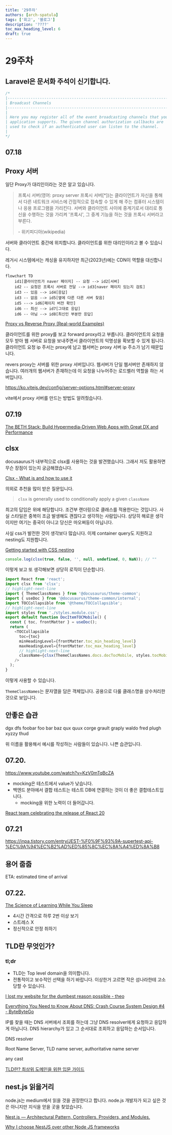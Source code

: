 ```yaml
---
title: '29주차'
authors: [arch-spatula]
tags: ['회고', '블로그']
description: '????'
toc_max_heading_level: 6
draft: true
---
```


# 29주차

<!--truncate-->

## Laravel은 문서화 주석이 신기합니다.

```php
/*
|--------------------------------------------------------------------------
| Broadcast Channels
|--------------------------------------------------------------------------
|
| Here you may register all of the event broadcasting channels that your
| application supports. The given channel authorization callbacks are
| used to check if an authenticated user can listen to the channel.
|
*/
```

## 07.18

## Proxy 서버

일단 Proxy가 대리인이라는 것은 알고 있습니다.

> 프록시 서버(영어: proxy server 프록시 서버[*])는 클라이언트가 자신을 통해서 다른 네트워크 서비스에 간접적으로 접속할 수 있게 해 주는 컴퓨터 시스템이나 응용 프로그램을 가리킨다. 서버와 클라이언트 사이에 중계기로서 대리로 통신을 수행하는 것을 가리켜 '프록시', 그 중계 기능을 하는 것을 프록시 서버라고 부른다.
>
> \- 위키피디아(wikipedia)

서버와 클라이언트 중간에 위치합니다. 클라이언트를 위한 대리인이라고 볼 수 있습니다.

레거시 시스템에서는 캐싱을 유지하지만 최근(2023년)에는 CDN이 역할을 대신합니다.

```mermaid
flowchart TD
    id1[클라이언트가 naver 페이지] -- 요청 --> id2[서버]
    id2 -- 요청은 프록시 서버로 전달 --> id3[naver 페이지 있는지 검토]
    id3 -- 있음 --> id4[응답]
    id3 -- 없음 --> id5[옆에 다른 다른 서버 찾음]
    id5 ---> id6[페이지 버전 확인]
    id6 -- 최신 --> id7[그대로 응답]
    id6 -- 아님 --> id8[최신인 부분만 응답]
```

[Proxy vs Reverse Proxy (Real-world Examples)](https://www.youtube.com/watch?v=4NB0NDtOwIQ)

클라이언트를 위한 proxy를 보고 forward proxy라고 부릅니다. 클라이언트의 요청을 모두 받아 웹 서버로 요청을 보내주면서 클라이언트의 익명성을 확보할 수 있게 됩니다. 클라이언트 요청 ip 주서는 proxy에 남고 웹서버는 proxy 서버 ip 주소가 남기 때문입니다.

revers proxy는 서버를 위한 proxy 서버입니다. 웹서버가 단일 웹서버만 존재하지 않습니다. 여러개의 웹서버가 존재하는데 이 요청을 나누어주는 로드벨러 역할을 하는 서버입니다.

https://ko.vitejs.dev/config/server-options.html#server-proxy

vite에서 proxy 서버를 만드는 방법도 알려줬습니다.

## 07.19

[The BETH Stack: Build Hypermedia-Driven Web Apps with Great DX and Performance](https://www.youtube.com/watch?v=cpzowDDJj24)

## clsx

docusaurus가 내부적으로 clsx를 사용하는 것을 발견했습니다. 그래서 저도 활용하면 무슨 장점이 있는지 궁금해졌습니다.

[Clsx - What is and how to use it](https://stackoverflow.com/questions/57557271/clsx-what-is-and-how-to-use-it)

의외로 추천을 많이 받은 질문입니다.

> `clsx` is generally used to conditionally apply a given `className`

최고의 답입은 위에 해당합니다. 조건부 랜더링으로 클래스를 적용한다는 것입니다. 사실 스타일은 중복이 조금 발생해도 괜찮다고 생각하는 사람입니다. 상당히 해로운 생각이지만 여기는 중국이 아니고 당신은 마오쩌둥이 아닙니다.

사실 css가 발전한 것이 생각보다 많습니다. 이제 container query도 지원하고 nesting도 지원합니다.

[Getting started with CSS nesting](https://www.youtube.com/watch?v=YnWPeA6l5UE)

```ts
console.log(clsx(true, false, '', null, undefined, 0, NaN)); // ""
```

이렇게 보고 또 생각해보면 상당히 로직이 단순합니다.

```js title="Mobile/index.js"
import React from 'react';
import clsx from 'clsx';
// highlight-next-line
import { ThemeClassNames } from '@docusaurus/theme-common';
import { useDoc } from '@docusaurus/theme-common/internal';
import TOCCollapsible from '@theme/TOCCollapsible';
// highlight-next-line
import styles from './styles.module.css';
export default function DocItemTOCMobile() {
  const { toc, frontMatter } = useDoc();
  return (
    <TOCCollapsible
      toc={toc}
      minHeadingLevel={frontMatter.toc_min_heading_level}
      maxHeadingLevel={frontMatter.toc_max_heading_level}
      // highlight-next-line
      className={clsx(ThemeClassNames.docs.docTocMobile, styles.tocMobile)}
    />
  );
}
```

이렇게 사용할 수 있습니다.

`ThemeClassNames`는 문자열을 담은 객체입니다. 공용으로 다룰 클래스명을 상수처리한 것으로 보입니다.

## 안좋은 습관

dgx
dfs
foobar
foo
bar
baz
qux
quux
corge
grault
graply
waldo
fred
plugh
xyzzy
thud

위 이름을 활용해서 예시를 작성하는 사람들이 있습니다. 나쁜 습관입니다.

## 07.20.

https://www.youtube.com/watch?v=KzV0mTqBcZA

- mocking은 테스트에서 value가 낮습니다.
- 백엔드 분야에서 결합 테스트는 테스트 DB에 연결하는 것이 더 좋은 결합테스트입니다.
  - mocking을 위한 노력이 더 들어갑니다.

[React team celebrating the release of React 20](https://www.youtube.com/shorts/OOn8bnjfTOw)

## 07.21

https://inpa.tistory.com/entry/JEST-%F0%9F%93%9A-supertest-api-%EC%9A%94%EC%B2%AD%ED%85%8C%EC%8A%A4%ED%8A%B8

## 용어 줍줍

ETA: estimated time of arrival

## 07.22.

[The Science of Learning While You Sleep](https://www.youtube.com/watch?v=2hIhFlNMFxY)

- 4시간 간격으로 하루 2번 이상 보기
- 스트레스 X
- 정신적으로 안정 취하기

## TLD란 무엇인가?

### tl;dr

- TLD는 Top level domain을 의미합니다.
- 전통적이고 보수적인 선택을 하기 바랍니다. 이상한거 고르면 작은 섬나라한테 고소당할 수 있습니다.

[I lost my website for the dumbest reason possible - theo](https://www.youtube.com/watch?v=9Bg9XUEM82E)

[Everything You Need to Know About DNS: Crash Course System Design #4 - ByteByteGo](https://www.youtube.com/watch?v=27r4Bzuj5NQ)

IP를 찾을 때는 DNS 서버에서 조회를 하는데 그냥 DNS resolver에게 요청하고 응답하게 아닙니다. DNS hierarchy가 있고 그 순서대로 조회하고 응답하는 순서입니다.

DNS resolver

Root Name Server, TLD name server, authoritative name server

any cast

[TLD란? 최상위 도메인을 위한 입문 가이드](https://ko.wix.com/blog/post/what-is-tld)

## nest.js 읽을거리

node.js는 medium에서 읽을 것을 권장한다고 합니다. node.js 개발자가 되고 싶은 것은 아니지만 지식을 얻을 곳을 찾았습니다.

[Nest.js — Architectural Pattern, Controllers, Providers, and Modules.](https://medium.com/geekculture/nest-js-architectural-pattern-controllers-providers-and-modules-406d9b192a3a)

[Why I choose NestJS over other Node JS frameworks](https://medium.com/monstar-lab-bangladesh-engineering/why-i-choose-nestjs-over-other-node-js-frameworks-6cdbd083ae67)
